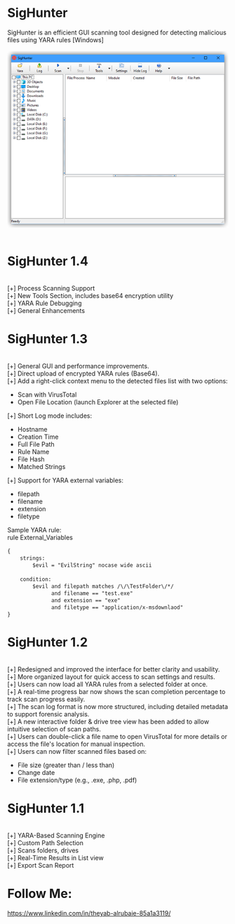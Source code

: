 # SigHunter
SigHunter is an efficient GUI scanning tool designed for detecting malicious files using YARA rules [Windows]
<br />
<br />
![SigHunter](https://github.com/tssarq/SigHunter/blob/main/SigHunter.png)
<br />
<br />
# SigHunter 1.4
<br />
[+] Process Scanning Support
<br />
[+] New Tools Section, includes base64 encryption utility
<br />
[+] YARA Rule Debugging
<br />
[+] General Enhancements



# SigHunter 1.3
<br />
[+] General GUI and performance improvements.
<br />
[+] Direct upload of encrypted YARA rules (Base64).
<br />
[+] Add a right-click context menu to the detected files list with two options:
<br />
<ul>
<li>Scan with VirusTotal</li>
<li>Open File Location (launch Explorer at the selected file)</li>
</ul> 

[+] Short Log mode includes:
<ul>
<li>Hostname</li>
<li>Creation Time</li>
<li>Full File Path</li>
<li>Rule Name</li>
<li>File Hash</li>
<li>Matched Strings</li>
</ul>  


[+] Support for YARA external variables:
<ul>
<li>filepath</li>
<li>filename</li>
<li>extension</li>
<li>filetype</li>
</ul>  
    

    
    

Sample YARA rule:
<br />
rule External_Variables

```
{
    strings:
        $evil = "EvilString" nocase wide ascii

    condition:
        $evil and filepath matches /\/\TestFolder\/*/
              and filename == "test.exe"
              and extension == "exe"
              and filetype == "application/x-msdownlaod"
}
```
# SigHunter 1.2
<br />
[+] Redesigned and improved the interface for better clarity and usability.
<br />
[+] More organized layout for quick access to scan settings and results.
<br />
[+] Users can now load all YARA rules from a selected folder at once.
<br />
[+] A real-time progress bar now shows the scan completion percentage to track scan progress easily.
<br />
[+] The scan log format is now more structured, including detailed metadata to support forensic analysis.
<br />
[+] A new interactive folder & drive tree view has been added to allow intuitive selection of scan paths.
<br />
[+] Users can double-click a file name to open VirusTotal for more details or access the file's location for manual inspection.
<br />
[+] Users can now filter scanned files based on:
<ul>
<li>File size (greater than / less than)</li>
<li>Change date</li>
<li>File extension/type (e.g., .exe, .php, .pdf)</li>
</ul> 

# SigHunter 1.1  
<br />
[+] YARA-Based Scanning Engine
<br />
[+] Custom Path Selection
<br />
[+] Scans folders, drives
<br />
[+] Real-Time Results in List view
<br />
[+] Export Scan Report

# Follow Me:
https://www.linkedin.com/in/theyab-alrubaie-85a1a3119/
